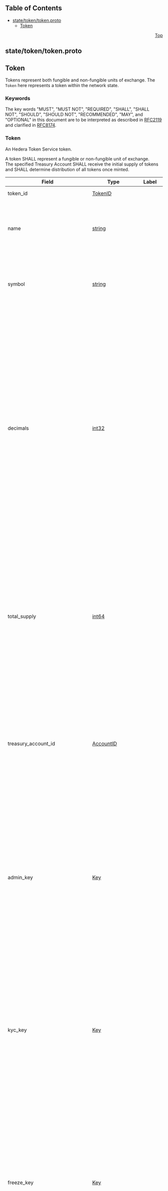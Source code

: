 ## Table of Contents

- [state/token/token.proto](#state_token_token-proto)
    - [Token](#proto-Token)
  



<a name="state_token_token-proto"></a>
<p align="right"><a href="#top">Top</a></p>

## state/token/token.proto
## Token
Tokens represent both fungible and non-fungible units of exchange.
The `Token` here represents a token within the network state.

### Keywords
The key words "MUST", "MUST NOT", "REQUIRED", "SHALL", "SHALL NOT",
"SHOULD", "SHOULD NOT", "RECOMMENDED", "MAY", and "OPTIONAL" in this
document are to be interpreted as described in [RFC2119](https://www.ietf.org/rfc/rfc2119)
and clarified in [RFC8174](https://www.ietf.org/rfc/rfc8174).


<a name="proto-Token"></a>

### Token
An Hedera Token Service token.

A token SHALL represent a fungible or non-fungible unit of exchange.<br/>
The specified Treasury Account SHALL receive the initial supply of tokens and
SHALL determine distribution of all tokens once minted.


| Field | Type | Label | Description |
| ----- | ---- | ----- | ----------- |
| token_id | [TokenID](#proto-TokenID) |  | A unique identifier for this token. |
| name | [string](#string) |  | The human-readable name for this token. <p> This value SHALL NOT be unique.<br/> This value MUST NOT exceed 100 bytes when encoded as UTF-8. |
| symbol | [string](#string) |  | The human-readable symbol for the token. <p> This value SHALL NOT be unique.<br/> This value MUST NOT exceed 100 bytes when encoded as UTF-8. |
| decimals | [int32](#int32) |  | A number of decimal places for this token. <p> If decimals are 8 or 11, then the number of whole tokens can be at most billions or millions, respectively. More decimals allows for a more finely-divided token, but also limits the maximum total supply. <p> Examples <ul> <li>Bitcoin satoshis (21 million whole tokens with 8 decimals).</li> <li>Hedera tinybar (50 billion whole tokens with 8 decimals).</li> <li>Bitcoin milli-satoshis (21 million whole tokens with 11 decimals).</li> <li>Theoretical limit is roughly 92.2 billion with 8 decimals, or 92.2 million with 11 decimals.</li> </ul> All token amounts in the network are stored as integer amounts, with each unit representing 10<sup>-decimals</sup> whole tokens. <p> For tokens with `token_type` set to `NON_FUNGIBLE_UNIQUE` this MUST be 0. |
| total_supply | [int64](#int64) |  | The _current_ total supply of this token, expressed in the smallest unit of the token. <p> The number of _whole_ tokens this represents is (total_supply / 10<sup>decimals</sup>). The value of total supply, MUST be within the positive range of a twos-compliment signed 64-bit integer. The `total_supply`, therefore MUST be between 1, and 9,223,372,036,854,775,807, inclusive. <p> This value SHALL be reduced when a `token_burn` or `token_wipe_account` operation is executed, and SHALL be increased when a `token_mint` operation is executed. |
| treasury_account_id | [AccountID](#proto-AccountID) |  | The treasury account id for this token. <p> When the token is created, the initial supply given in the token create transaction SHALL be minted and deposited in the treasury account.<br/> All token mint transactions for this token SHALL deposit the new minted tokens in the treasury account.<br/> All token burn transactions for this token SHALL remove the tokens to be burned from the treasury account. |
| admin_key | [Key](#proto-Key) |  | Access control for general modification of this token. <p> This key MUST sign any `token_update` transaction that changes any attribute of the token other than expiration_time. Other attributes of this token MAY be changed by transactions other than `token_update`, and MUST be signed by one of the other purpose-specific keys assigned to the token.<br/> This value can be set during token creation, and SHALL NOT be modified thereafter, unless the update transaction is signed by both the existing `admin_key` and the new `admin_key`.<br/> If the `admin_key` is not set for a token, that token SHALL be immutable. |
| kyc_key | [Key](#proto-Key) |  | Access control for KYC for this token. <p> Know Your Customer (KYC) status may be granted for an account by a token grant kyc transaction signed by this key.<br/> If this key is not set, then KYC status cannot be granted to an account for this token, and any `TokenGrantKyc` transaction attempting to grant kyc to an account for this token SHALL NOT succeed.<br/> This key MAY be set when the token is created, and MAY be set or modified via a token update transaction signed by the `admin_key`.<br/> If `admin_key` is not set, this value, whether set or unset, SHALL be immutable. |
| freeze_key | [Key](#proto-Key) |  | Access control to freeze this token. <p> A token may be frozen for an account, preventing any transaction from transferring that token for that specified account, by a token freeze account transaction signed by this key.<br/> If this key is not set, the token cannot be frozen, and any transaction attempting to freeze the token for an account SHALL NOT succeed.<br/> This key MAY be set when the token is created, and MAY be set or modified via a token update transaction signed by the `admin_key`.<br/> If `admin_key` is not set, this value, whether set or unset, SHALL be immutable. |
| wipe_key | [Key](#proto-Key) |  | Access control of account wipe for this token. <p> A token may be wiped, removing and burning tokens from a specific account, by a token wipe transaction, which MUST be signed by this key. The `treasury_account` cannot be subjected to a token wipe. A token burn transaction, signed by the `supply_key`, serves to burn tokens held by the `treasury_account` instead.<br/> If this key is not set, the token cannot be wiped, and any transaction attempting to wipe the token from an account SHALL NOT succeed.<br/> This key MAY be set when the token is created, and MAY be set or modified via a token update transaction signed by the `admin_key`.<br/> If `admin_key` is not set, this value, whether set or unset, SHALL be immutable. |
| supply_key | [Key](#proto-Key) |  | Access control of token mint/burn for this token. <p> A token mint transaction MUST be signed by this key, and any token mint transaction not signed by the current `supply_key` for that token SHALL NOT succeed.<br/> A token burn transaction MUST be signed by this key, and any token burn transaction not signed by the current `supply_key` for that token SHALL NOT succeed.<br/> This key MAY be set when the token is created, and MAY be set or modified via a token update transaction signed by the `admin_key`.<br/> If `admin_key` is not set, this value, whether set or unset, SHALL be immutable. |
| fee_schedule_key | [Key](#proto-Key) |  | Access control of the `custom_fees` field for this token. <p> The token custom fee schedule may be changed, modifying the fees charged for transferring that token, by a token update transaction, which MUST be signed by this key.<br/> If this key is not set, the token custom fee schedule cannot be changed, and any transaction attempting to change the custom fee schedule for this token SHALL NOT succeed.<br/> This key MAY be set when the token is created, and MAY be set or modified via a token update transaction signed by the `admin_key`.<br/> If `admin_key` is not set, this value, whether set or unset, SHALL be immutable. |
| pause_key | [Key](#proto-Key) |  | Access control of pause/unpause for this token. <p> A token may be paused, preventing any transaction from transferring that token, by a token update transaction signed by this key.<br/> If this key is not set, the token cannot be paused, and any transaction attempting to pause the token SHALL NOT succeed.<br/> This key MAY be set when the token is created, and MAY be set or modified via a token update transaction signed by the `admin_key`.<br/> If `admin_key` is not set, this value, whether set or unset, SHALL be immutable. |
| last_used_serial_number | [int64](#int64) |  | The last used serial number for this token. <p> This SHALL apply only to non-fungible tokens.<br/> When a new NFT is minted, the serial number to apply SHALL be calculated from this value. |
| deleted | [bool](#bool) |  | A flag indicating that this token is deleted. <p> A transaction involving a deleted token MUST NOT succeed. |
| token_type | [TokenType](#proto-TokenType) |  | The type of this token. <p> A token can be either `FUNGIBLE_COMMON` or `NON_FUNGIBLE_UNIQUE`.<br/> If this value was omitted during token creation, `FUNGIBLE_COMMON` SHALL be used. |
| supply_type | [TokenSupplyType](#proto-TokenSupplyType) |  | The supply type for this token. <p> A token can have either `INFINITE` or `FINITE` supply type.<br/> If this value was omitted during token creation, the value `INFINITE` SHALL be used. |
| auto_renew_account_id | [AccountID](#proto-AccountID) |  | The id of the account (if any) that the network will attempt to charge for this token's auto-renewal upon expiration. <p> This field is OPTIONAL. If it is not set then renewal fees SHALL be charged to the account identified by `treasury_account_id`. |
| auto_renew_seconds | [int64](#int64) |  | The number of seconds by which the network should automatically extend this token's expiration. <p> If the token has a valid auto-renew account, and is not deleted upon expiration, the network SHALL attempt to automatically renew this token.<br/> If this is not provided in an allowed range on token creation, the transaction SHALL fail with `INVALID_AUTO_RENEWAL_PERIOD`.<br/> The default values for the minimum period and maximum period are 30 days and 90 days, respectively. |
| expiration_second | [int64](#int64) |  | The expiration time for this token, in seconds since the epoch. <p> For this purpose, `epoch` SHALL be the UNIX epoch with 0 at `1970-01-01T00:00:00.000Z`. |
| memo | [string](#string) |  | A short description of this token. <p> This value, if set, MUST NOT exceed 100 bytes when encoded as UTF-8. |
| max_supply | [int64](#int64) |  | The maximum supply of this token.<br/> This is the maximum number of tokens of this type that may be issued. <p> This limit SHALL apply regardless of `token_type`.<br/> If `supply_type` is `INFINITE` then this value MUST be 0.<br/> If `supply_type` is `FINITE`, then this value MUST be greater than 0. |
| paused | [bool](#bool) |  | A flag indicating that this token is paused. <p> A transaction involving a paused token, other than token_unpause, MUST NOT succeed. This SHALL NOT prevent a `tokenReject` transaction to return the tokens from an account to the treasury account. |
| accounts_frozen_by_default | [bool](#bool) |  | A flag indicating that accounts associated to this token are frozen by default. <p> Accounts newly associated with this token CANNOT transact in the token until unfrozen.<br/> This SHALL NOT prevent a `tokenReject` transaction to return the tokens from an account to the treasury account. |
| accounts_kyc_granted_by_default | [bool](#bool) |  | A flag indicating that accounts associated with this token are granted KYC by default. |
| custom_fees | [CustomFee](#proto-CustomFee) | repeated | A custom fee schedule for this token. |
| metadata | [bytes](#bytes) |  | Token "Metadata". <p> The value MUST be encoded as UTF-8 and MUST NOT exceed 100 bytes when so encoded. |
| metadata_key | [Key](#proto-Key) |  | Access Control of metadata update for this token. <p> A transaction to update the `metadata` field of this token MUST be signed by this key.<br/> If this token is a non-fungible/unique token type, a transaction to update the `metadata` field of any individual serialized unique token of this type MUST be signed by this key.<br/> If this key is not set, the token metadata SHALL NOT be changed after it is created.<br/> If this key is not set, the metadata for any individual serialized token of this type SHALL NOT be changed after it is created.<br/> This key MAY be set when the token is created, and MAY be set or modified via a token update transaction signed by the `admin_key`.<br/> If `admin_key` is not set, this value, whether set or unset, SHALL be immutable. |





 <!-- end messages -->

 <!-- end enums -->

 <!-- end HasExtensions -->

 <!-- end services -->


